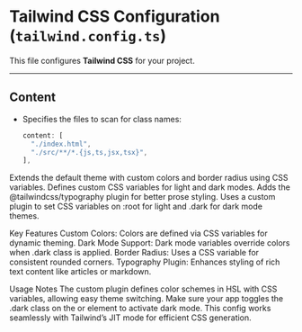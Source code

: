 # Tailwind CSS Configuration (`tailwind.config.ts`)

This file configures **Tailwind CSS** for your project.

---

## Content

- Specifies the files to scan for class names:

  ```ts
  content: [
    "./index.html",
    "./src/**/*.{js,ts,jsx,tsx}",
  ],

Extends the default theme with custom colors and border radius using CSS variables.
Defines custom CSS variables for light and dark modes.
Adds the @tailwindcss/typography plugin for better prose styling.
Uses a custom plugin to set CSS variables on :root for light and .dark for dark mode themes.

Key Features
Custom Colors: Colors are defined via CSS variables for dynamic theming.
Dark Mode Support: Dark mode variables override colors when .dark class is applied.
Border Radius: Uses a CSS variable for consistent rounded corners.
Typography Plugin: Enhances styling of rich text content like articles or markdown.

Usage Notes
The custom plugin defines color schemes in HSL with CSS variables, allowing easy theme switching.
Make sure your app toggles the .dark class on the <html> or <body> element to activate dark mode.
This config works seamlessly with Tailwind’s JIT mode for efficient CSS generation.

